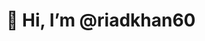 # 👋 Hi, I’m @riadkhan60

<!---
riadkhan60/riadkhan60 is a ✨ special ✨ repository because its `README.md` (this file) appears on your GitHub profile.
You can click the Preview link to take a look at your changes.
--->
